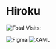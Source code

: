 # Hiroku


![Total Visits:](https://visitor-badge.glitch.me/badge?page_id=hirokuuu.hirokuuu)

![Figma](https://img.shields.io/badge/Figma-F24E1E?style=for-the-badge&logo=figma&logoColor=white)
![XAML](https://img.shields.io/badge/XAML-429BFB?style=for-the-badge&logo=xaml&logoColor=white)



